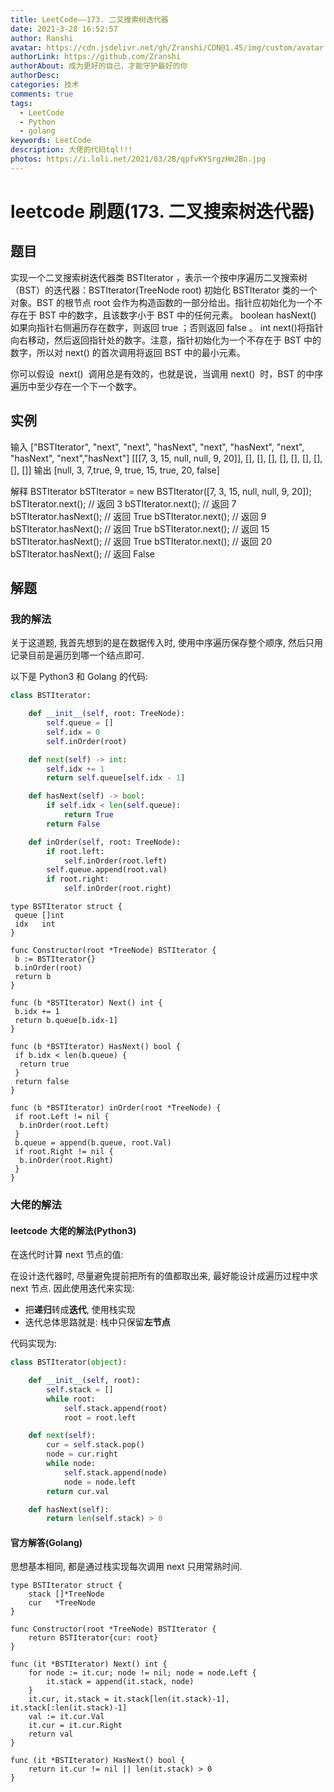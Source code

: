 ```yaml
---
title: LeetCode——173. 二叉搜索树迭代器
date: 2021-3-28 16:52:57
author: Ranshi
avatar: https://cdn.jsdelivr.net/gh/Zranshi/CDN@1.45/img/custom/avatar.jpg
authorLink: https://github.com/Zranshi
authorAbout: 成为更好的自己，才能守护最好的你
authorDesc:
categories: 技术
comments: true
tags:
  - LeetCode
  - Python
  - golang
keywords: LeetCode
description: 大佬的代码tql!!!
photos: https://i.loli.net/2021/03/28/qpfvKYSrgzHm2Bn.jpg
---
```


# leetcode 刷题(173. 二叉搜索树迭代器)

## 题目

实现一个二叉搜索树迭代器类 BSTIterator ，表示一个按中序遍历二叉搜索树（BST）的迭代器：BSTIterator(TreeNode root) 初始化 BSTIterator 类的一个对象。BST 的根节点 root 会作为构造函数的一部分给出。指针应初始化为一个不存在于 BST 中的数字，且该数字小于 BST 中的任何元素。 boolean hasNext() 如果向指针右侧遍历存在数字，则返回 true ；否则返回 false 。 int next()将指针向右移动，然后返回指针处的数字。注意，指针初始化为一个不存在于 BST 中的数字，所以对 next() 的首次调用将返回 BST 中的最小元素。

你可以假设  next()  调用总是有效的，也就是说，当调用 next()  时，BST 的中序遍历中至少存在一个下一个数字。

## 实例

输入 ["BSTIterator", "next", "next", "hasNext", "next", "hasNext", "next", "hasNext", "next","hasNext"] [[[7, 3, 15, null, null, 9, 20]], [], [], [], [], [], [], [], [], []] 输出 [null, 3, 7,true, 9, true, 15, true, 20, false]

解释 BSTIterator bSTIterator = new BSTIterator([7, 3, 15, null, null, 9, 20]); bSTIterator.next();
// 返回 3 bSTIterator.next(); // 返回 7 bSTIterator.hasNext(); // 返回 True bSTIterator.next(); //
返回 9 bSTIterator.hasNext(); // 返回 True bSTIterator.next(); // 返回 15 bSTIterator.hasNext(); //
返回 True bSTIterator.next(); // 返回 20 bSTIterator.hasNext(); // 返回 False

## 解题

### 我的解法

关于这道题, 我首先想到的是在数据传入时, 使用中序遍历保存整个顺序, 然后只用记录目前是遍历到哪一个结点即可.

以下是 Python3 和 Golang 的代码:

```python
class BSTIterator:

    def __init__(self, root: TreeNode):
        self.queue = []
        self.idx = 0
        self.inOrder(root)

    def next(self) -> int:
        self.idx += 1
        return self.queue[self.idx - 1]

    def hasNext(self) -> bool:
        if self.idx < len(self.queue):
            return True
        return False

    def inOrder(self, root: TreeNode):
        if root.left:
            self.inOrder(root.left)
        self.queue.append(root.val)
        if root.right:
            self.inOrder(root.right)
```

```Golang
type BSTIterator struct {
 queue []int
 idx   int
}

func Constructor(root *TreeNode) BSTIterator {
 b := BSTIterator{}
 b.inOrder(root)
 return b
}

func (b *BSTIterator) Next() int {
 b.idx += 1
 return b.queue[b.idx-1]
}

func (b *BSTIterator) HasNext() bool {
 if b.idx < len(b.queue) {
  return true
 }
 return false
}

func (b *BSTIterator) inOrder(root *TreeNode) {
 if root.Left != nil {
  b.inOrder(root.Left)
 }
 b.queue = append(b.queue, root.Val)
 if root.Right != nil {
  b.inOrder(root.Right)
 }
}
```

### 大佬的解法

#### leetcode 大佬的解法(Python3)

在迭代时计算 next 节点的值:

在设计迭代器时, 尽量避免提前把所有的值都取出来, 最好能设计成遍历过程中求 next 节点. 因此使用迭代来实现:

- 把**递归**转成**迭代**, 使用栈实现
- 迭代总体思路就是: 栈中只保留**左节点**

代码实现为:

```python
class BSTIterator(object):

    def __init__(self, root):
        self.stack = []
        while root:
            self.stack.append(root)
            root = root.left

    def next(self):
        cur = self.stack.pop()
        node = cur.right
        while node:
            self.stack.append(node)
            node = node.left
        return cur.val

    def hasNext(self):
        return len(self.stack) > 0
```

#### 官方解答(Golang)

思想基本相同, 都是通过栈实现每次调用 next 只用常熟时间.

```Golang
type BSTIterator struct {
    stack []*TreeNode
    cur   *TreeNode
}

func Constructor(root *TreeNode) BSTIterator {
    return BSTIterator{cur: root}
}

func (it *BSTIterator) Next() int {
    for node := it.cur; node != nil; node = node.Left {
        it.stack = append(it.stack, node)
    }
    it.cur, it.stack = it.stack[len(it.stack)-1], it.stack[:len(it.stack)-1]
    val := it.cur.Val
    it.cur = it.cur.Right
    return val
}

func (it *BSTIterator) HasNext() bool {
    return it.cur != nil || len(it.stack) > 0
}
```
